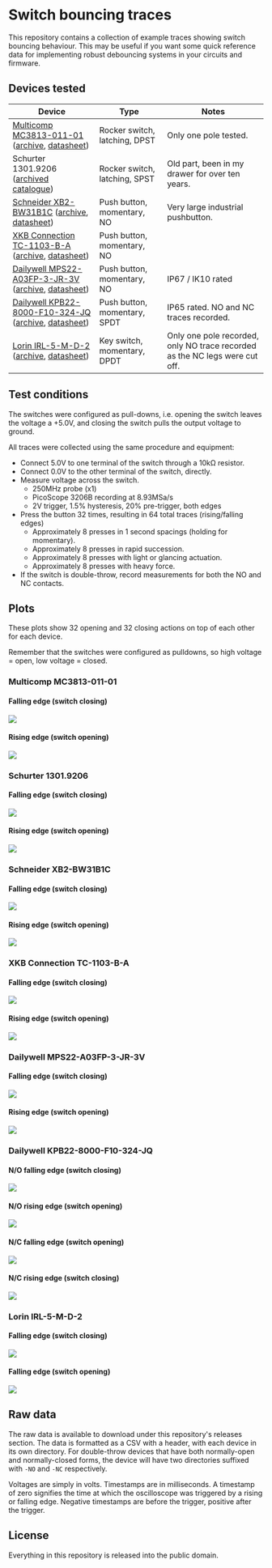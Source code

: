 # Switch bouncing traces

This repository contains a collection of example traces showing switch bouncing behaviour. This may be useful if you want some quick reference data for implementing robust debouncing systems in your circuits and firmware.

## Devices tested

| Device                                                       | Type                          | Notes                                                        |
| ------------------------------------------------------------ | ----------------------------- | ------------------------------------------------------------ |
| [Multicomp MC3813-011-01](https://uk.farnell.com/multicomp/mc3813-011-01/rocker-switch-dpst-black/dp/9562273) ([archive](https://web.archive.org/web/20250503230142/https://uk.farnell.com/multicomp/mc3813-011-01/rocker-switch-dpst-black/dp/9562273), [datasheet](https://web.archive.org/web/20250503230917/https://www.farnell.com/datasheets/323310.pdf)) | Rocker switch, latching, DPST | Only one pole tested.                                        |
| Schurter 1301.9206 ([archived catalogue](https://web.archive.org/web/20240815094223/https://www.farnell.com/datasheets/12277.pdf)) | Rocker switch, latching, SPST | Old part, been in my drawer for over ten years.              |
| [Schneider XB2-BW31B1C](https://www.lcsc.com/product-detail/Button-Signal-Lamp-Main-Switch_Schneider-XB2-BW31B1C-ZB2BWB11C-ZB2BW31C_C514771.html) ([archive](https://web.archive.org/web/20250503230702/https://www.lcsc.com/product-detail/Button-Signal-Lamp-Main-Switch_Schneider-XB2-BW31B1C-ZB2BWB11C-ZB2BW31C_C514771.html), [datasheet](https://web.archive.org/web/20250503230712/https://wmsc.lcsc.com/wmsc/upload/file/pdf/v2/lcsc/2005211533_Schneider-XB2-BW31B1C--ZB2BWB11C-ZB2BW31C_C514771.pdf)) | Push button, momentary, NO    | Very large industrial pushbutton.                            |
| [XKB Connection TC-1103-B-A](https://www.lcsc.com/product-detail/tactile-switches_xkb-connection-tc-1103-b-a_C318979.html) ([archive](https://web.archive.org/web/20250503231039/https://www.lcsc.com/product-detail/tactile-switches_xkb-connection-tc-1103-b-a_C318979.html), [datasheet](https://web.archive.org/web/20250503231038/https://wmsc.lcsc.com/wmsc/upload/file/pdf/v2/lcsc/2410010002_XKB-Connection-TC-1103-B-A_C318979.pdf)) | Push button, momentary, NO    |                                                              |
| [Dailywell MPS22-A03FP-3-JR-3V](https://www.lcsc.com/product-detail/Button-Signal-Lamp-Main-Switch_Dailywell-MPS22-A03FP-3-JR-3V_C508428.html) ([archive](https://web.archive.org/web/20250503231310/https://www.lcsc.com/product-detail/Button-Signal-Lamp-Main-Switch_Dailywell-MPS22-A03FP-3-JR-3V_C508428.html), [datasheet](https://web.archive.org/web/20250503231304/https://wmsc.lcsc.com/wmsc/upload/file/pdf/v2/lcsc/2409302230_Dailywell-MPS22-A03FP-3-JR-3V_C508428.pdf)) | Push button, momentary, NO    | IP67 / IK10 rated                                            |
| [Dailywell KPB22-8000-F10-324-JQ](https://www.lcsc.com/product-detail/Push-Switches_Dailywell-KPB22-8000-F10-324-JQ_C508434.html) ([archive](https://web.archive.org/web/20250503231439/https://www.lcsc.com/product-detail/Push-Switches_Dailywell-KPB22-8000-F10-324-JQ_C508434.html), [datasheet](https://web.archive.org/web/20250503231501/https://wmsc.lcsc.com/wmsc/upload/file/pdf/v2/lcsc/2409302301_Dailywell-KPB22-8000-F10-324-JQ_C508434.pdf)) | Push button, momentary, SPDT  | IP65 rated. NO and NC traces recorded.                       |
| [Lorin IRL-5-M-D-2](https://uk.farnell.com/lorlin/irl-5-m-d-2/keyswitch-dpdt-taper-bezel-diff/dp/1876052) ([archive](https://web.archive.org/web/20250503231730/https://uk.farnell.com/lorlin/irl-5-m-d-2/keyswitch-dpdt-taper-bezel-diff/dp/1876052), [datasheet](https://web.archive.org/web/20240627010238/https://www.farnell.com/datasheets/1295507.pdf)) | Key switch, momentary, DPDT   | Only one pole recorded, only NO trace recorded as the NC legs were cut off. |

## Test conditions

The switches were configured as pull-downs, i.e. opening the switch leaves the voltage a +5.0V, and closing the switch pulls the output voltage to ground.

All traces were collected using the same procedure and equipment:

- Connect 5.0V to one terminal of the switch through a 10kΩ resistor.
- Connect 0.0V to the other terminal of the switch, directly.
- Measure voltage across the switch.
  - 250MHz probe (x1)
  - PicoScope 3206B recording at 8.93MSa/s
  - 2V trigger, 1.5% hysteresis, 20% pre-trigger, both edges
- Press the button 32 times, resulting in 64 total traces (rising/falling edges)
  - Approximately 8 presses in 1 second spacings (holding for momentary).
  - Approximately 8 presses in rapid succession.
  - Approximately 8 presses with light or glancing actuation.
  - Approximately 8 presses with heavy force.
- If the switch is double-throw, record measurements for both the NO and NC contacts.



## Plots

These plots show 32 opening and 32 closing actions on top of each other for each device.

Remember that the switches were configured as pulldowns, so high voltage = open, low voltage = closed.

### Multicomp MC3813-011-01

#### Falling edge (switch closing)

![](ROCKER-MC3813-011-01_falling.png)

#### Rising edge (switch opening)

![](ROCKER-MC3813-011-01_rising.png)

### Schurter 1301.9206

#### Falling edge (switch closing)

![](ROCKER-1301.9206_falling.png)

#### Rising edge (switch opening)

![](ROCKER-1301.9206_rising.png)

### Schneider XB2-BW31B1C

#### Falling edge (switch closing)

![](PUSH-MOMENTARY-XB2-BW31B1C_falling.png)

#### Rising edge (switch opening)

![](PUSH-MOMENTARY-XB2-BW31B1C_rising.png)

### XKB Connection TC-1103-B-A

#### Falling edge (switch closing)

![](PUSH-MOMENTARY-TC-1103-B-A_falling.png)

#### Rising edge (switch opening)

![](PUSH-MOMENTARY-TC-1103-B-A_rising.png)

### Dailywell MPS22-A03FP-3-JR-3V

#### Falling edge (switch closing)

![](PUSH-MOMENTARY-MPS22-A03FP-3-JR-3V_falling.png)

#### Rising edge (switch opening)

![](PUSH-MOMENTARY-MPS22-A03FP-3-JR-3V_rising.png)

### Dailywell KPB22-8000-F10-324-JQ

#### N/O falling edge (switch closing)

![](PUSH-MOMENTARY-KPB22-8000-F10-324-JQ-NO_falling.png)

#### N/O rising edge (switch opening)

![](PUSH-MOMENTARY-KPB22-8000-F10-324-JQ-NO_rising.png)

#### N/C falling edge (switch opening)

![](PUSH-MOMENTARY-KPB22-8000-F10-324-JQ-NC_falling.png)

#### N/C rising edge (switch closing)

![](PUSH-MOMENTARY-KPB22-8000-F10-324-JQ-NC_rising.png)

### Lorin IRL-5-M-D-2

#### Falling edge (switch closing)

![](MOMENTARY-KEYSWITCH-IRL-5-M-D-2_falling.png)

#### Falling edge (switch opening)

![](MOMENTARY-KEYSWITCH-IRL-5-M-D-2_rising.png)

## Raw data

The raw data is available to download under this repository's releases section. The data is formatted as a CSV with a header, with each device in its own directory. For double-throw devices that have both normally-open and normally-closed forms, the device will have two directories suffixed with `-NO` and `-NC` respectively.

Voltages are simply in volts. Timestamps are in milliseconds. A timestamp of zero signifies the time at which the oscilloscope was triggered by a rising or falling edge. Negative timestamps are before the trigger, positive after the trigger.

## License

Everything in this repository is released into the public domain.

